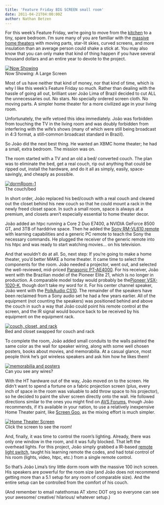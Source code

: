 ```yaml
---
title: 'Feature Friday BIG SCREEN small room'
date: 2011-04-21T04:00:00Z
author: Nathan Betzen
---
```

For this week’s Feature Friday, we’re going to move from the [kitchen](/article/feature-friday-kitchen-hi-fi "The Kitchen Hi-Fi") to a tiny, spare bedroom. I’m sure many of you are familiar with the [massive home theaters](https://www.avsforum.com/threads/sandmans-home-theater-construction-begins.574704/ "The Sandman Home Theater: Starting something big") with moving parts, star-lit skies, curved screens, and more insulation than an average person could shake a stick at. You may also know that you can only make that kind of thing happen if you have several thousand dollars and an entire year to devote to the project.

 [![Now Showing](/sites/default/files/uploads/dormRoom-21-300x225.jpg "Now Showing")](/sites/default/files/uploads/dormRoom-21.jpg)  
 Now Showing: A Large Screen

  Most of us have neither that kind of money, nor that kind of time, which is why I like this week’s Feature Friday so much. Rather than dealing with the hassle of going all out, brilliant user João Lima of Brazil decided to cut ALL the unnecessaries out. No stars. No specially ordered screen cloth. No moving parts. A simpler home theater for a more civilized age in your living room.

 Unfortunately, the wife vetoed this idea immediately. João was forbidden from touching the TV in the living room and was doubly forbidden from interfering with the wife’s shows (many of which were still being broadcast in 4:3 format, a still-common broadcast standard in Brazil).

 So João did the next best thing. He wanted an XBMC home theater; he had a small, extra bedroom. The mission was on.

 The room started with a TV and an old a bed/ converted couch. The plan was to eliminate the bed, get a real couch, rip out anything that could be ripped out, install the hardware, and do it all as simply, easily, space-savingly, and cheaply as possible.

 [![](/sites/default/files/uploads/dormRoom-1-300x225.jpg "dormRoom-1")](/sites/default/files/uploads/dormRoom-1.jpg)  
 The couch/bed

  In short order, João replaced his bed/couch with a real couch and cleared out the closet behind his new couch so that he could mount a rack in the newly freed closet space. In such a small room, space is always at a premium, and closets aren’t especially essential to home theater decor.

 João added an htpc running a Core 2 Duo E7400, a NVIDIA GeForce 8500 GT, and 3TB of harddrive space. Then he added the [Sony RM-VL610 remote](https://www.amazon.com/gp/product/B00385XUG0/ref=as_li_ss_tl?ie=UTF8&amp;amp;tag=thfefi02-20&amp;amp;linkCode=as2&amp;amp;camp=217145&amp;amp;creative=399349&amp;amp;creativeASIN=B00385XUG0 "Sony RM-VL620 Remote") with learning capabilities and a generic PC remote to teach the Sony the necessary commands. He plugged the receiver of the generic remote into his htpc and was ready to start watching movies… on his television.

 And that wouldn’t do at all. So, next step: If you’re going to make a home theater, you’d better MAKE a home theater. It came time to select the components for the room. João needed a projector, went out, and selected the well-reviewed, mid-priced [Panasonic PT-AE4000](https://www.amazon.com/gp/product/B002W7CW32/ref=as_li_ss_tl?ie=UTF8&amp;amp;tag=thfefi02-20&amp;amp;linkCode=as2&amp;amp;camp=217145&amp;amp;creative=399349&amp;amp;creativeASIN=B002W7CW32 "Panasonic PT-AE4000U"). For his receiver, João went with the Brazilian model of the Pioneer Elite 21, which is no longer in production. A comparable model today would probably be the[Pioneer VSX-1020-K](https://www.amazon.com/gp/product/B0039XQQX0/ref=as_li_ss_tl?ie=UTF8&amp;amp;tag=thfefi02-20&amp;amp;linkCode=as2&amp;amp;camp=217145&amp;amp;creative=399349&amp;amp;creativeASIN=B0039XQQX0 "Pioneer VSX-1020-K"), though don’t take my word for it. For his center channel speaker, João went with the [PolkAudio CS10](https://www.amazon.com/gp/product/B0018QROM2/ref=as_li_ss_tl?ie=UTF8&amp;amp;tag=thfefi02-20&amp;amp;linkCode=as2&amp;amp;camp=217145&amp;amp;creative=399349&amp;amp;creativeASIN=B0018QROM2 "PolkAudio CS10 "). The remainder of the speakers have been reclaimed from a Sony audio set he had a few years earlier. All of the equipment (not counting the speakers) was positioned behind and above the couch in such a way that João could point his remote control at the screen, and the IR signal would bounce back to be received by his equipment on the equipment rack.

 [![couch, closet, and rack](/sites/default/files/uploads/dormRoom-4-300x225.jpg "couch, closet, and rack")](/sites/default/files/uploads/dormRoom-4.jpg)  
 Bed and closet swapped for couch and rack

  To complete the room, João added small conduits to the walls painted the same color as the wall for speaker wiring, along with some well chosen posters, books about movies, and memorabilia. At a casual glance, most people think he’s got wireless speakers and ask him how he likes them!

 [![memorabilia and posters](/sites/default/files/uploads/dormRoom-5-300x225.jpg "memorabilia and posters")](/sites/default/files/uploads/dormRoom-5.jpg)  
 Can you see any wires?

  With the HT hardware out of the way, João moved on to the screen. He didn’t want to spend a fortune on a fabric projection screen (plus, every inch of space in the room was valuable to add throw space to his projector), so he decided to paint the silver screen directly onto the wall. He followed directions similar to the ones you might find on [AVS Forums](https://www.avsforum.com/threads/a-simple-screen-paint-solution.662348/ "How to paint a great HT Screen"), though João recommends, if it’s available in your nation, to use a relatively inexpensive Home Theater paint, like [Screen Goo](https://goosystemsglobal.com/indexeec7.html?cont=screen "Screen Goo"), as the mixing effort is much simpler.

 [![Home Theater Screen](/sites/default/files/uploads/dormRoom-3-300x225.jpg "Home Theater Screen")](https://www.youtube.com/v/LcpDPOHMj7Y)  
 Click the screen to see the room!

  And, finally, it was time to control the room’s lighting. Already, there was only one window in the room, and it was fully blocked. That left the overhead lights. For this project, João simply grabbed a IR-based [remote light switch](https://www.amazon.com/gp/product/B000JJYJMM/ref=as_li_ss_tl?ie=UTF8&amp;amp;tag=thfefi02-20&amp;amp;linkCode=as2&amp;amp;camp=217145&amp;amp;creative=399349&amp;amp;creativeASIN=B000JJYJMM "IR Remote Light Switch"), taught his learning remote the codes, and had total control of his room (lights, video, htpc, etc.) from a single remote control.

 So that’s João Lima’s tiny little dorm room with the massive 100 inch screen. His speakers are powerful for the room size (and João does not recommend getting more than a 5.1 setup for any room of comparable size). And the entire setup can be controlled from the comfort of his couch.

 (And remember to email natethomas AT xbmc DOT org so everyone can see your awesome/ creative/ hilarious/ whatever setup.)

 